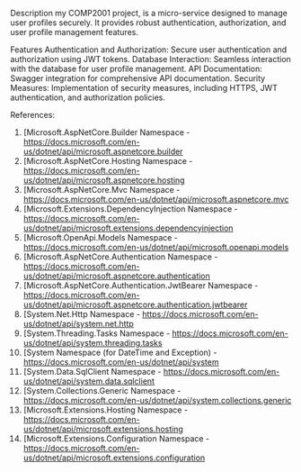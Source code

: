 Description
my COMP2001 project, is a micro-service designed to manage user profiles securely. It provides robust authentication, authorization, and user profile management features.

Features
Authentication and Authorization: Secure user authentication and authorization using JWT tokens.
Database Interaction: Seamless interaction with the database for user profile management.
API Documentation: Swagger integration for comprehensive API documentation.
Security Measures: Implementation of security measures, including HTTPS, JWT authentication, and authorization policies.
 
References:
1. [Microsoft.AspNetCore.Builder Namespace - https://docs.microsoft.com/en-us/dotnet/api/microsoft.aspnetcore.builder
2. [Microsoft.AspNetCore.Hosting Namespace - https://docs.microsoft.com/en-us/dotnet/api/microsoft.aspnetcore.hosting
3. [Microsoft.AspNetCore.Mvc Namespace - https://docs.microsoft.com/en-us/dotnet/api/microsoft.aspnetcore.mvc
4. [Microsoft.Extensions.DependencyInjection Namespace - https://docs.microsoft.com/en-us/dotnet/api/microsoft.extensions.dependencyinjection
5. [Microsoft.OpenApi.Models Namespace - https://docs.microsoft.com/en-us/dotnet/api/microsoft.openapi.models
6. [Microsoft.AspNetCore.Authentication Namespace -https://docs.microsoft.com/en-us/dotnet/api/microsoft.aspnetcore.authentication
7. [Microsoft.AspNetCore.Authentication.JwtBearer Namespace - https://docs.microsoft.com/en-us/dotnet/api/microsoft.aspnetcore.authentication.jwtbearer
8. [System.Net.Http Namespace - https://docs.microsoft.com/en-us/dotnet/api/system.net.http
9. [System.Threading.Tasks Namespace - https://docs.microsoft.com/en-us/dotnet/api/system.threading.tasks
10. [System Namespace (for DateTime and Exception) - https://docs.microsoft.com/en-us/dotnet/api/system
11. [System.Data.SqlClient Namespace - https://docs.microsoft.com/en-us/dotnet/api/system.data.sqlclient
12. [System.Collections.Generic Namespace - https://docs.microsoft.com/en-us/dotnet/api/system.collections.generic
13. [Microsoft.Extensions.Hosting Namespace - https://docs.microsoft.com/en-us/dotnet/api/microsoft.extensions.hosting
14. [Microsoft.Extensions.Configuration Namespace - https://docs.microsoft.com/en-us/dotnet/api/microsoft.extensions.configuration
